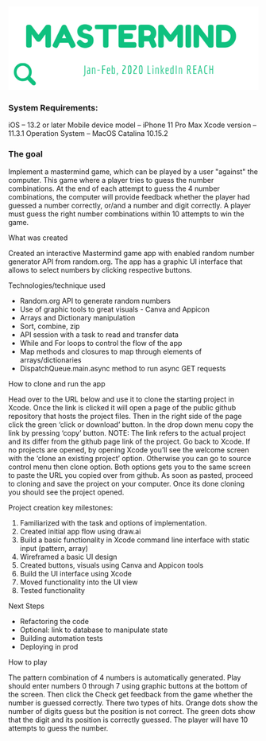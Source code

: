 

![](DOCUMENTATION/imagemast.png)

### System Requirements:
iOS – 13.2 or later
Mobile device model – iPhone 11 Pro Max
Xcode version – 11.3.1
Operation System – MacOS Catalina 10.15.2


### The goal

Implement a mastermind game, which can be played by a user "against" the computer.
This game where a player tries to guess the number combinations.
At the end of each attempt to guess the 4 number combinations, the computer will provide feedback whether the player had guessed a number correctly, or/and a number and digit correctly.
A player must guess the right number combinations within 10 attempts to win the game.


What was created


Created an interactive Mastermind game app with enabled random number generator API from random.org. The app has a graphic UI interface that allows to select numbers by clicking respective buttons. 
 
Technologies/technique used
-    Random.org API to generate random numbers
-    Use of graphic tools to great visuals - Canva and Appicon
-    Arrays and Dictionary manipulation
-    Sort, combine, zip
-    API session with a task to read and transfer data
-    While and For loops to control the flow of the app
-    Map methods and closures to map through elements of arrays/dictionaries
-    DispatchQueue.main.async method to run async GET requests


How to clone and run the app

Head over to the URL below and use it to clone the starting project in Xcode.
Once the link is clicked it will open a page of the public github repository that hosts the project files.
Then in the right side of the page click the green ‘click or download’ button. In the drop down menu copy the link by pressing ‘copy’ button. NOTE: The link refers to the actual project and its differ from the github page link of the project. 
Go back to Xcode. If no projects are opened, by opening Xcode you’ll see the welcome screen with the ‘clone an existing project’ option. Otherwise you can go to source control menu then clone option. Both options gets you to the same screen to paste the URL you copied over from github. As soon as pasted, proceed to cloning and save the project on your computer. Once its done cloning you should see the project opened. 


Project creation key milestones:

1.    Familiarized with the task and options of implementation. 
2.    Created initial app flow using draw.ai
3.    Build a basic functionality in Xcode command line interface with static input (pattern, array)
4.    Wireframed a basic UI design
5.    Created buttons, visuals using Canva and Appicon tools
6.    Build the UI interface using Xcode
7.    Moved functionality into the UI view
8.    Tested functionality


Next Steps
-    Refactoring the code
-    Optional: link to database to manipulate state
-    Building automation tests
-    Deploying in prod


 
 


How to play

The pattern combination of 4 numbers is automatically generated. Play should enter numbers 0 through 7 using graphic buttons at the bottom of the screen. Then click the Check get feedback from the game whether the number is guessed correctly. There two types of hits.
Orange dots show the number of digits guess but the position is not correct. The green dots show that the digit and its position is correctly guessed. The player will have 10 attempts to guess the number. 
